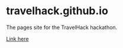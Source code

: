 # travelhack.github.io
The pages site for the TravelHack hackathon.

[Link here](https://travelhack.github.io)
